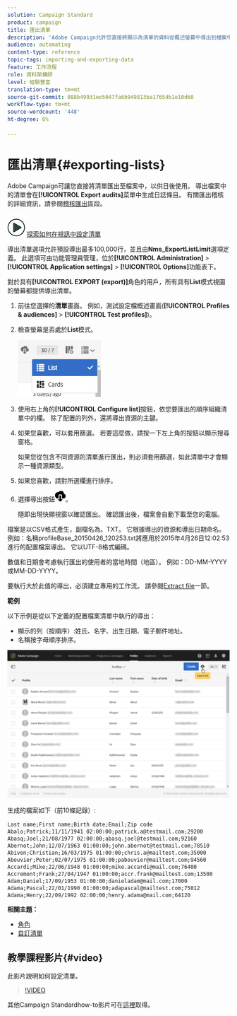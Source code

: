 ```yaml
---
solution: Campaign Standard
product: campaign
title: 匯出清單
description: 'Adobe Campaign允許您直接將顯示為清單的資料從概述螢幕中導出到檔案中，以供將來使用。 '
audience: automating
content-type: reference
topic-tags: importing-and-exporting-data
feature: 工作流程
role: 資料架構師
level: 經驗豐富
translation-type: tm+mt
source-git-commit: 088b49931ee5047fa6b949813ba17654b1e10d60
workflow-type: tm+mt
source-wordcount: '448'
ht-degree: 6%

---
```



# 匯出清單{#exporting-lists}

Adobe Campaign可讓您直接將清單匯出至檔案中，以供日後使用。 導出檔案中的清單會在&#x200B;**[!UICONTROL Export audits]**&#x200B;菜單中生成日誌條目。 有關匯出稽核的詳細資訊，請參閱[稽核匯出](../../administration/using/auditing-export-logs.md)區段。

![](assets/do-not-localize/how-to-video.png) [探索如何在視訊中設定清單](#video)

導出清單選項允許預設導出最多100,000行，並且由&#x200B;**Nms_ExportListLimit**&#x200B;選項定義。 此選項可由功能管理員管理，位於&#x200B;**[!UICONTROL Administration]** > **[!UICONTROL Application settings]** > **[!UICONTROL Options]**&#x200B;功能表下。

對於具有&#x200B;**[!UICONTROL EXPORT (export)]**&#x200B;角色的用戶，所有具有&#x200B;**List**&#x200B;模式視圖的螢幕都提供導出清單。

1. 前往您選擇的&#x200B;**清單**&#x200B;畫面。 例如，測試設定檔概述畫面(**[!UICONTROL Profiles & audiences]** > **[!UICONTROL Test profiles]**)。
1. 檢查螢幕是否處於&#x200B;**List**&#x200B;模式。

   ![](assets/export_list_mode_switch.png)

1. 使用右上角的&#x200B;**[!UICONTROL Configure list]**&#x200B;按鈕，依您要匯出的順序組織清單中的欄。 除了配置的列外，還將導出資源的主鍵。
1. 如果您喜歡，可以套用篩選。 若要這麼做，請按一下左上角的按鈕以顯示搜尋窗格。

   如果您從包含不同資源的清單進行匯出，則必須套用篩選，如此清單中才會顯示一種資源類型。

1. 如果您喜歡，請對所選欄進行排序。
1. 選擇導出按鈕![](assets/exportlistbutton.png)。

   隨即出現快顯視窗以確認匯出。 確認匯出後，檔案會自動下載至您的電腦。

檔案是以CSV格式產生，副檔名為。TXT。 它根據導出的資源和導出日期命名。 例如：名稱profileBase_20150426_120253.txt將應用於2015年4月26日12:02:53進行的配置檔案導出。 它以UTF-8格式編碼。

數值和日期會考慮執行匯出的使用者的當地時間（地區）。 例如：DD-MM-YYYY或MM-DD-YYYY。

要執行大於此值的導出，必須建立專用的工作流。 請參閱[Extract file](../../automating/using/extract-file.md)一節。

**範例**

以下示例是從以下定義的配置檔案清單中執行的導出：

* 顯示的列（按順序）:姓氏、名字、出生日期、電子郵件地址。
* 名稱按字母順序排序。

![](assets/export_list_example1.png)

生成的檔案如下（前10條記錄）:

```
Last name;First name;Birth date;Email;Zip code
Abalo;Patrick;11/11/1941 02:00:00;patrick.a@testmail.com;29200
Abasq;Joel;21/08/1977 02:00:00;abasq.joel@testmail.com;92160
Abernot;John;12/07/1963 01:00:00;john.abernot@testmail.com;78510
Abiven;Christian;16/03/1975 01:00:00;chris.a@mailtest.com;35000
Abouvier;Peter;02/07/1975 01:00:00;pabouvier@mailtest.com;94560
Accardi;Mike;22/06/1948 01:00:00;mike.accardi@mail.com;76400
Accremont;Frank;27/04/1947 01:00:00;accr.frank@mailtest.com;13500
Adam;Daniel;17/09/1953 01:00:00;danieladam@mail.com;17000
Adama;Pascal;22/01/1990 01:00:00;adapascal@mailtest.com;75012
Adama;Henry;22/09/1992 02:00:00;henry.adama@mail.com;64120
```

**相關主題：**

* [角色](../../administration/using/list-of-roles.md)
* [自訂清單](../../start/using/customizing-lists.md)

## 教學課程影片{#video}

此影片說明如何設定清單。

>[!VIDEO](https://video.tv.adobe.com/v/25288/?quality=12)

其他Campaign Standardhow-to影片可在[這裡](https://experienceleague.adobe.com/docs/campaign-standard-learn/tutorials/overview.html?lang=zh-Hant)取得。
